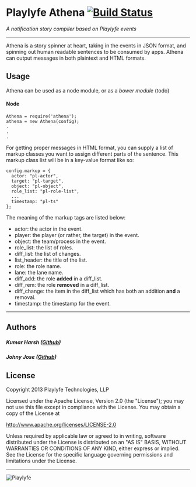 Playlyfe Athena  [![Build Status](https://travis-ci.org/playlyfe/athena.png?branch=develop)](https://travis-ci.org/playlyfe/athena)
===

*A notification story compiler based on Playlyfe events*

---

Athena is a story spinner at heart, taking in the events in JSON format, and spinning out human readable sentences to be consumed by apps. Athena can output messages in both plaintext and HTML formats.

## Usage

Athena can be used as a node module, or as a *bower module* (todo)

#### Node

    Athena = require('athena');
    athena = new Athena(config);
    .
    .
    .

For getting proper messages in HTML format, you can supply a list of markup classes you want to assign different parts of the sentence. This markup class list will be in a key-value format like so:

    config.markup = {
      actor: "pl-actor",
      target: "pl-target",
      object: "pl-object",
      role_list: "pl-role-list",
      ...
      timestamp: "pl-ts"
    };

The meaning of the markup tags are listed below:

* actor: the actor in the event.
* player: the player (or rather, the target) in the event.
* object: the team/process in the event.
* role_list: the list of roles.
* diff_list: the list of changes.
* list_header: the title of the list.
* role: the role name.
* lane: the lane name.
* diff_add: the role **added** in a diff_list.
* diff_rem: the role **removed** in a diff_list.
* diff_change: the item in the diff_list which has both an addition **and** a removal.
* timestamp: the timestamp for the event.

---

## Authors

##### Kumar Harsh ([Github](https://github.com/kumarharsh))
##### Johny Jose  ([Github](https://github.com/atrniv))

## License

Copyright 2013 Playlyfe Technologies, LLP

Licensed under the Apache License, Version 2.0 (the "License");
you may not use this file except in compliance with the License.
You may obtain a copy of the License at

  http://www.apache.org/licenses/LICENSE-2.0

Unless required by applicable law or agreed to in writing, software
distributed under the License is distributed on an "AS IS" BASIS,
WITHOUT WARRANTIES OR CONDITIONS OF ANY KIND, either express or implied.
See the License for the specific language governing permissions and
limitations under the License.

---

![Playlyfe](http://www.playlyfe.com/favicon.ico)
